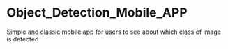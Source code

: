 # Object_Detection_Mobile_APP
Simple and classic mobile app for users to see about which class of image is detected
